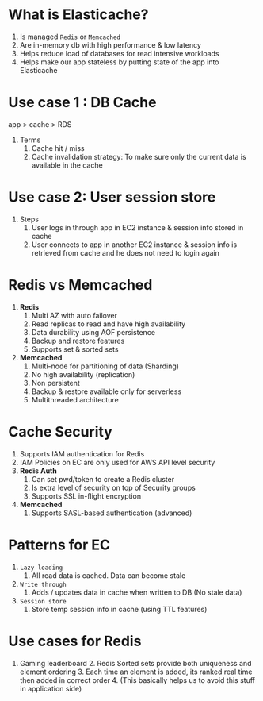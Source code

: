 
# What is Elasticache?

1. Is managed `Redis` or `Memcached`
2. Are in-memory db with high performance & low latency
3. Helps reduce load of databases for read intensive workloads
4. Helps make our app stateless by putting state of the app into Elasticache

# Use case 1 : DB Cache

app > cache > RDS

1. Terms
   1. Cache hit / miss
   2. Cache invalidation strategy: To make sure only the current data is available in the cache

# Use case 2: User session store

1. Steps
   1. User logs in through app in EC2 instance & session info stored in cache
   2. User connects to app in another EC2 instance & session info is retrieved from cache and he does not need to login again


# Redis vs Memcached

1. **Redis**
   1. Multi AZ with auto failover
   2. Read replicas to read and have high availability
   3. Data durability using AOF persistence
   4. Backup and restore features
   5. Supports set & sorted sets
2. **Memcached**
   1. Multi-node for partitioning of data (Sharding)
   2. No high availability (replication)
   3. Non persistent
   4. Backup & restore available only for serverless
   5. Multithreaded architecture

# Cache Security

1. Supports IAM authentication for Redis
2. IAM Policies on EC are only used for AWS API level security
3. **Redis Auth**
   1. Can set pwd/token to create a Redis cluster
   2. Is extra level of security on top of Security groups
   3. Supports SSL in-flight encryption
4. **Memcached**
   1. Supports SASL-based authentication (advanced)


# Patterns for EC

1. `Lazy loading`
   1. All read data is cached. Data can become stale
2. `Write through`
   1. Adds / updates data in cache when written to DB (No stale data)
3. `Session store`
   1. Store temp session info in cache (using TTL features)

# Use cases for Redis

1. Gaming leaderboard
   2. Redis Sorted sets provide both uniqueness and element ordering
   3. Each time an element is added, its ranked real time then added in correct order
   4. (This basically helps us to avoid this stuff in application side)

